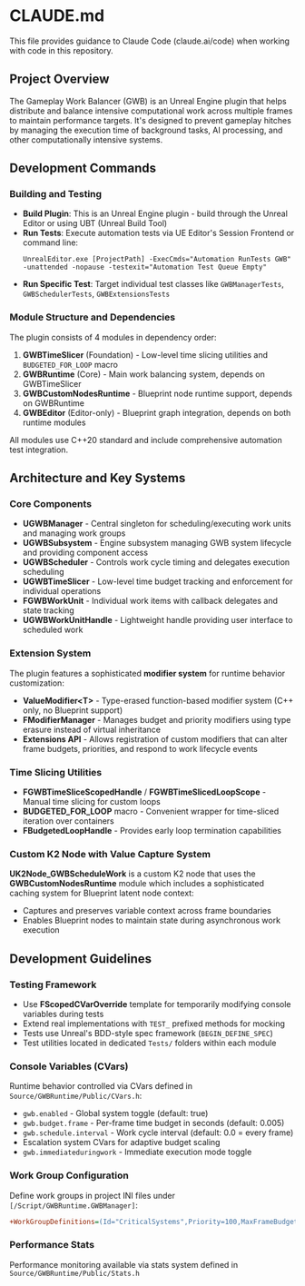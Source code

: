 # CLAUDE.md

This file provides guidance to Claude Code (claude.ai/code) when working with code in this repository.

## Project Overview

The Gameplay Work Balancer (GWB) is an Unreal Engine plugin that helps distribute and balance intensive computational work across multiple frames to maintain performance targets. It's designed to prevent gameplay hitches by managing the execution time of background tasks, AI processing, and other computationally intensive systems.

## Development Commands

### Building and Testing
- **Build Plugin**: This is an Unreal Engine plugin - build through the Unreal Editor or using UBT (Unreal Build Tool)
- **Run Tests**: Execute automation tests via UE Editor's Session Frontend or command line:
  ```
  UnrealEditor.exe [ProjectPath] -ExecCmds="Automation RunTests GWB" -unattended -nopause -testexit="Automation Test Queue Empty"
  ```
- **Run Specific Test**: Target individual test classes like `GWBManagerTests`, `GWBSchedulerTests`, `GWBExtensionsTests`

### Module Structure and Dependencies

The plugin consists of 4 modules in dependency order:

1. **GWBTimeSlicer** (Foundation) - Low-level time slicing utilities and `BUDGETED_FOR_LOOP` macro
2. **GWBRuntime** (Core) - Main work balancing system, depends on GWBTimeSlicer
3. **GWBCustomNodesRuntime** - Blueprint node runtime support, depends on GWBRuntime  
4. **GWBEditor** (Editor-only) - Blueprint graph integration, depends on both runtime modules

All modules use C++20 standard and include comprehensive automation test integration.

## Architecture and Key Systems

### Core Components

- **UGWBManager** - Central singleton for scheduling/executing work units and managing work groups
- **UGWBSubsystem** - Engine subsystem managing GWB system lifecycle and providing component access
- **UGWBScheduler** - Controls work cycle timing and delegates execution scheduling
- **UGWBTimeSlicer** - Low-level time budget tracking and enforcement for individual operations
- **FGWBWorkUnit** - Individual work items with callback delegates and state tracking
- **UGWBWorkUnitHandle** - Lightweight handle providing user interface to scheduled work

### Extension System

The plugin features a sophisticated **modifier system** for runtime behavior customization:

- **ValueModifier\<T\>** - Type-erased function-based modifier system (C++ only, no Blueprint support)
- **FModifierManager** - Manages budget and priority modifiers using type erasure instead of virtual inheritance
- **Extensions API** - Allows registration of custom modifiers that can alter frame budgets, priorities, and respond to work lifecycle events

### Time Slicing Utilities

- **FGWBTimeSliceScopedHandle** / **FGWBTimeSlicedLoopScope** - Manual time slicing for custom loops
- **BUDGETED_FOR_LOOP** macro - Convenient wrapper for time-sliced iteration over containers
- **FBudgetedLoopHandle** - Provides early loop termination capabilities

### Custom K2 Node with Value Capture System

**UK2Node_GWBScheduleWork** is a custom K2 node that uses the **GWBCustomNodesRuntime** module which includes a sophisticated caching system for Blueprint latent node context:
- Captures and preserves variable context across frame boundaries
- Enables Blueprint nodes to maintain state during asynchronous work execution

## Development Guidelines

### Testing Framework

- Use **FScopedCVarOverride** template for temporarily modifying console variables during tests
- Extend real implementations with `TEST_` prefixed methods for mocking
- Tests use Unreal's BDD-style spec framework (`BEGIN_DEFINE_SPEC`)
- Test utilities located in dedicated `Tests/` folders within each module

### Console Variables (CVars)

Runtime behavior controlled via CVars defined in `Source/GWBRuntime/Public/CVars.h`:
- `gwb.enabled` - Global system toggle (default: true)
- `gwb.budget.frame` - Per-frame time budget in seconds (default: 0.005)
- `gwb.schedule.interval` - Work cycle interval (default: 0.0 = every frame)
- Escalation system CVars for adaptive budget scaling
- `gwb.immediateduringwork` - Immediate execution mode toggle

### Work Group Configuration

Define work groups in project INI files under `[/Script/GWBRuntime.GWBManager]`:
```ini
+WorkGroupDefinitions=(Id="CriticalSystems",Priority=100,MaxFrameBudget=0.002,MaxWorkUnitsPerFrame=5)
```

### Performance Stats

Performance monitoring available via stats system defined in `Source/GWBRuntime/Public/Stats.h`